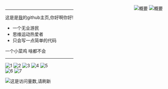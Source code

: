 <div style="position: absolute;display: inline; float: left">

<hr>

这是是<a href="http://github.com/Kloping">我</a>的github主页,你好啊你好!

* 一个无业游民
* 思维运动热爱者
* 只会写一点简单的代码

一个小菜鸡 啥都不会

<hr>

![1](https://img.shields.io/badge/-Kotlin-FEE?style=flat-square&logo=Kotlin&logoColor=55F)
![2](https://img.shields.io/badge/-Python-555?style=flat-square&logo=Python&logoColor=FF9)
![3](https://img.shields.io/badge/-Java-FFFFFF?style=flat-square&logo=Java&logoColor=F00)
![4](https://img.shields.io/badge/-Linux-00000F?style=flat-square&logo=Linux&logoColor=fff) 
![5](https://img.shields.io/badge/-Windows-0078D6?style=flat-square&logo=Windows) <br>
![6](https://img.shields.io/badge/-Android-8FA?style=flat-square&logo=Android&logoColor=FFF)
![7](https://img.shields.io/badge/-MySQL-FFF?style=flat-square&logo=MySQL&logoColor=000)

![这是访问量数,请刷新](https://jwenjian-visitor-badge-5.glitch.me/badge?page_id=kloping.kloping.readme)

</div>

<div align="right">

<img src="https://github-readme-stats.vercel.app/api?username=Kloping&show_icons=true&title_color=7685FFFF&text_color=DA0094FF&icon_color=AD9CFF&bg_color=FF,545251FF,332328FF&hide_border=false&locale=cn" alt="概要">

<img src="https://github-readme-stats.vercel.app/api/top-langs/?username=kloping&layout=compact&theme=tokyonight&show_icons=true&title_color=7685FFFF&text_color=DA0094FF&icon_color=AD9CFF&bg_color=FF,545251FF,332328FF&hide_border=false" alt="概要">

</div>



 
